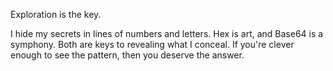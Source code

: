 Exploration is the key.

I hide my secrets in lines of numbers and letters. Hex is art, and Base64 is a symphony. Both are keys to revealing what I conceal. If you're clever enough to see the pattern, then you deserve the answer.
